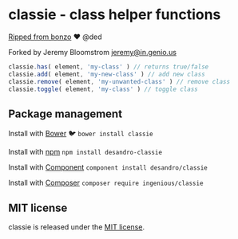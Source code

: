 # classie - class helper functions

[Ripped from bonzo](https://github.com/ded/bonzo) :heart: @ded

Forked by Jeremy Bloomstrom <jeremy@in.genio.us>


``` js
classie.has( element, 'my-class' ) // returns true/false
classie.add( element, 'my-new-class' ) // add new class
classie.remove( element, 'my-unwanted-class' ) // remove class
classie.toggle( element, 'my-class' ) // toggle class
```

## Package management

Install with [Bower](http://bower.io) :bird: `bower install classie`

Install with [npm](https://github.com/npm/npm) `npm install desandro-classie`

Install with [Component](http://github.com/component/component) `component install desandro/classie`

Install with [Composer](http://getcomposer.org) `composer require ingenious/classie`

## MIT license

classie is released under the [MIT license](http://desandro.mit-license.org).
